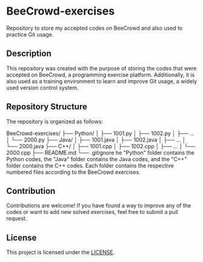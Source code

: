 # BeeCrowd-exercises

Repository to store my accepted codes on BeeCrowd and also used to practice Git usage.

## Description

This repository was created with the purpose of storing the codes that were accepted on BeeCrowd, a programming exercise platform. Additionally, it is also used as a training environment to learn and improve Git usage, a widely used version control system.

## Repository Structure

The repository is organized as follows:

BeeCrowd-exercises/
├── Python/
│ ├── 1001.py
│ ├── 1002.py
│ ├── ...
│ └── 2000.py
├── Java/
│ ├── 1001.java
│ ├── 1002.java
│ ├── ...
│ └── 2000.java
├── C++/
│ ├── 1001.cpp
│ ├── 1002.cpp
│ ├── ...
│ └── 2000.cpp
├── README.md
└── .gitignore
he "Python" folder contains the Python codes, the "Java" folder contains the Java codes, and the "C++" folder contains the C++ codes. Each folder contains the respective numbered files according to the BeeCrowd exercises.

## Contribution

Contributions are welcome! If you have found a way to improve any of the codes or want to add new solved exercises, feel free to submit a pull request.

## License

This project is licensed under the [LICENSE](LICENSE).

